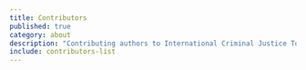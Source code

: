 ```yaml
---
title: Contributors
published: true
category: about
description: "Contributing authors to International Criminal Justice Today"
include: contributors-list
---
```

